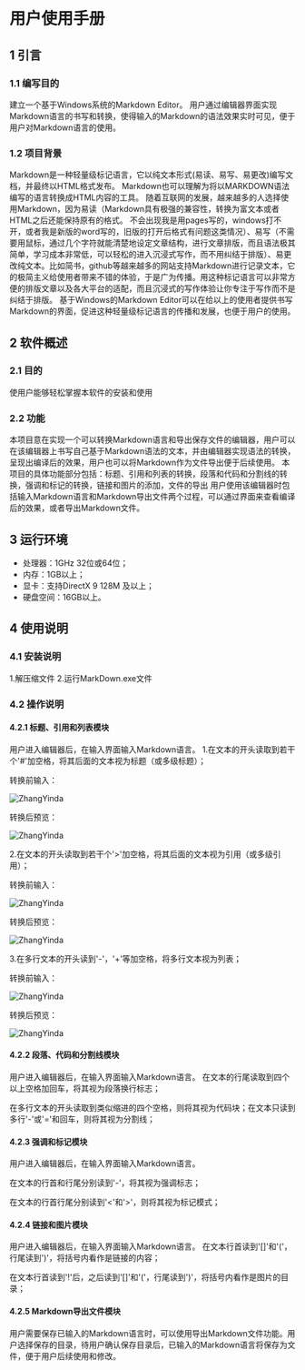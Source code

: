 # 用户使用手册 #

## 1 引言 ##
### 1.1 编写目的 ###
建立一个基于Windows系统的Markdown Editor。
用户通过编辑器界面实现Markdown语言的书写和转换，使得输入的Markdown的语法效果实时可见，便于用户对Markdown语言的使用。


### 1.2 项目背景 ###
Markdown是一种轻量级标记语言，它以纯文本形式(易读、易写、易更改)编写文档，并最终以HTML格式发布。
Markdown也可以理解为将以MARKDOWN语法编写的语言转换成HTML内容的工具。
随着互联网的发展，越来越多的人选择使用Markdown，因为易读（Markdown具有极强的兼容性，转换为富文本或者HTML之后还能保持原有的格式。
不会出现我是用pages写的，windows打不开，或者我是新版的word写的，旧版的打开后格式有问题这类情况）、易写（不需要用鼠标，通过几个字符就能清楚地设定文章结构，进行文章排版，而且语法极其简单，学习成本非常低，可以轻松的进入沉浸式写作，而不用纠结于排版）、易更改纯文本。比如简书，github等越来越多的网站支持Markdown进行记录文本，它的极简主义给使用者带来不错的体验，于是广为传播。用这种标记语言可以非常方便的排版文章以及各大平台的适配，而且沉浸式的写作体验让你专注于写作而不是纠结于排版。
基于Windows的Markdown Editor可以在给以上的使用者提供书写Markdown的界面，促进这种轻量级标记语言的传播和发展，也便于用户的使用。


## 2 软件概述 ##
### 2.1 目的 ###
使用户能够轻松掌握本软件的安装和使用

### 2.2 功能 ###
本项目意在实现一个可以转换Markdown语言和导出保存文件的编辑器，用户可以在该编辑器上书写自己基于Markdown语法的文本，并由编辑器实现语法的转换，呈现出编译后的效果，用户也可以将Markdown作为文件导出便于后续使用。
本项目的具体功能部分包括：标题、引用和列表的转换，段落和代码和分割线的转换，强调和标记的转换，链接和图片的添加，文件的导出
用户使用该编辑器时包括输入Markdown语言和Markdown导出文件两个过程，可以通过界面来查看编译后的效果，或者导出Markdown文件。

## 3 运行环境 ##
- 处理器：1GHz 32位或64位；
- 内存：1GB以上；
- 显卡：支持DirectX 9 128M 及以上；
- 硬盘空间：16GB以上。

## 4 使用说明 ##
### 4.1 安装说明 ###
1.解压缩文件
2.运行MarkDown.exe文件

### 4.2 操作说明 ###
#### 4.2.1 标题、引用和列表模块 ####
用户进入编辑器后，在输入界面输入Markdown语言。
1.在文本的开头读取到若干个'#'加空格，将其后面的文本视为标题（或多级标题）；

转换前输入：

![ZhangYinda](https://github.com/YuHang0121151624/Markdown-Editor-01/blob/master/img/UI1.png)

转换后预览：

![ZhangYinda](https://github.com/YuHang0121151624/Markdown-Editor-01/blob/master/img/UI2.png)

2.在文本的开头读取到若干个'>'加空格，将其后面的文本视为引用（或多级引用）；

转换前输入：

![ZhangYinda](https://github.com/YuHang0121151624/Markdown-Editor-01/blob/master/img/UI3.png)

转换后预览：

![ZhangYinda](https://github.com/YuHang0121151624/Markdown-Editor-01/blob/master/img/UI4.png)

3.在多行文本的开头读到'-'，'+'等加空格，将多行文本视为列表；

转换前输入：

![ZhangYinda](https://github.com/YuHang0121151624/Markdown-Editor-01/blob/master/img/UI5.png)

转换后预览：

![ZhangYinda](https://github.com/YuHang0121151624/Markdown-Editor-01/blob/master/img/UI6.png)

#### 4.2.2 段落、代码和分割线模块 ####
用户进入编辑器后，在输入界面输入Markdown语言。
在文本的行尾读取到四个以上空格加回车，将其视为段落换行标志；

在多行文本的开头读取到类似缩进的四个空格，则将其视为代码块；在文本只读到多行'-'或'='和回车，则将其视为分割线；

#### 4.2.3 强调和标记模块 ####
用户进入编辑器后，在输入界面输入Markdown语言。

在文本的行首和行尾分别读到'-'，将其视为强调标志；

在文本的行首行尾分别读到'<'和'>'，则将其视为标记模式；

#### 4.2.4 链接和图片模块 ####
用户进入编辑器后，在输入界面输入Markdown语言。
在文本行首读到'[]'和'('，行尾读到')'，将括号内看作是链接的内容；

在文本行首读到'!'后，之后读到'[]'和'('，行尾读到')'，将括号内看作是图片的目录；

#### 4.2.5 Markdown导出文件模块 ####
用户需要保存已输入的Markdown语言时，可以使用导出Markdown文件功能。用户选择保存的目录，待用户确认保存目录后，已输入的Markdown语言将保存为文件，便于用户后续使用和修改。
